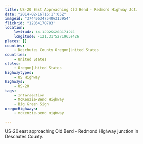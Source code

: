 ```yaml
---
title: US-20 East Approaching Old Bend - Redmond Highway Jct.
date: "2014-02-16T16:17:05Z"
imageid: "3744063475406313954"
flickrid: "12864170783"
location:
    latitude: 44.120256268174295
    longitude: -121.31752719659426
places: []
counties:
    - Deschutes County|Oregon|United States
countries:
    - United States
states:
    - Oregon|United States
highwaytypes:
    - US Highway
highways:
    - US-20
tags:
    - Intersection
    - McKenzie-Bend Highway
    - Big Green Sign
oregonHighways:
    - Mckenzie-Bend Highway

---
```

US-20 east approaching Old Bend - Redmond Highway junction in Deschutes County.